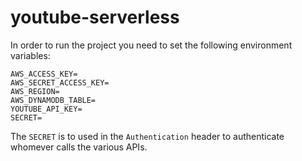 # youtube-serverless

In order to run the project you need to set the following environment variables:

```
AWS_ACCESS_KEY=
AWS_SECRET_ACCESS_KEY=
AWS_REGION=
AWS_DYNAMODB_TABLE=
YOUTUBE_API_KEY=
SECRET=
```

The `SECRET` is to used in the `Authentication` header to authenticate whomever calls the various APIs.
